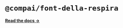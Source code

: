 # `@compai/font-della-respira`

[**Read the docs &rarr;**](https://components.ai/docs/typefaces/della-respira)
